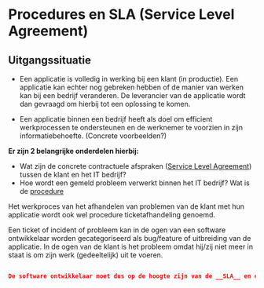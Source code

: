 # Procedures en SLA (Service Level Agreement)

## Uitgangssituatie

- Een applicatie is volledig in werking bij een klant (in productie). Een applicatie kan echter nog gebreken hebben of de manier van werken kan bij een bedrijf veranderen. De leverancier van de applicatie wordt dan gevraagd om hierbij tot een oplossing te komen.

- Een applicatie binnen een bedrijf heeft als doel om efficient werkprocessen te ondersteunen en de werknemer te voorzien in zijn informatiebehoefte. (Concrete voorbeelden?)

__Er zijn 2 belangrijke onderdelen hierbij:__

- Wat zijn de concrete contractuele afspraken (<a href="https://elo.kw1c.nl/CMS/Studie/811%20ICT-Academie/811%20VakkenInhoud/%5BB.06%20BEH%5D%20Onderhoud%20en%20beheer/25187%20%C2%A0%20Applicatie-%20en%20mediaontwikkelaar/Periode%2009/Productie/01.%20Reader/Voorbeeld%20Uittreksel%20SLA.docx">Service Level Agreement</a>) tussen de klant en het IT bedrijf?
- Hoe wordt een gemeld probleem verwerkt binnen het IT bedrijf? Wat is de <a href="https://elo.kw1c.nl/CMS/Studie/811%20ICT-Academie/811%20VakkenInhoud/%5BB.06%20BEH%5D%20Onderhoud%20en%20beheer/25187%20%C2%A0%20Applicatie-%20en%20mediaontwikkelaar/Periode%2009/Productie/01.%20Reader/Procedure%20afhandeling%20tickets.docx">procedure</a>

Het werkproces van het afhandelen van problemen van de klant met hun applicatie wordt ook wel procedure ticketafhandeling genoemd.

Een ticket of incident of probleem kan in de ogen van een software ontwikkelaar worden gecategoriseerd als bug/feature of uitbreiding van de applicatie.
In de ogen van de klant is het probleem omdat hij/zij niet meer in staat is om zijn werk (gedeeltelijk) uit te voeren.

```json

De software ontwikkelaar moet dus op de hoogte zijn van de __SLA__ en de __procedure afhandeling tickets__

```
